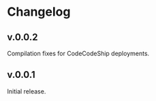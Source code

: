 # Changelog

## v.0.0.2

Compilation fixes for CodeCodeShip deployments.

## v.0.0.1

Initial release.
